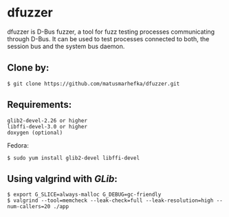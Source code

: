 dfuzzer
=======

dfuzzer is D-Bus fuzzer, a tool for fuzz testing processes communicating through D-Bus.
It can be used to test processes connected to both, the session bus and the system
bus daemon.


Clone by:
--------------
    $ git clone https://github.com/matusmarhefka/dfuzzer.git


Requirements:
--------------

    glib2-devel-2.26 or higher
    libffi-devel-3.0 or higher
	doxygen (optional)

Fedora:

    $ sudo yum install glib2-devel libffi-devel


Using valgrind with _GLib_:
--------------
    $ export G_SLICE=always-malloc G_DEBUG=gc-friendly
    $ valgrind --tool=memcheck --leak-check=full --leak-resolution=high --num-callers=20 ./app
